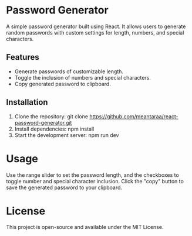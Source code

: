 # Password Generator

A simple password generator built using React. It allows users to generate random passwords with custom settings for length, numbers, and special characters.

## Features
- Generate passwords of customizable length.
- Toggle the inclusion of numbers and special characters.
- Copy generated password to clipboard.

## Installation

1. Clone the repository: git clone https://github.com/meantaraa/react-password-generator.git
2. Install dependencies: npm install
3. Start the development server: npm run dev

# Usage
Use the range slider to set the password length, and the checkboxes to toggle number and special character inclusion. Click the "copy" button to save the generated password to your clipboard.

# License
This project is open-source and available under the MIT License.
